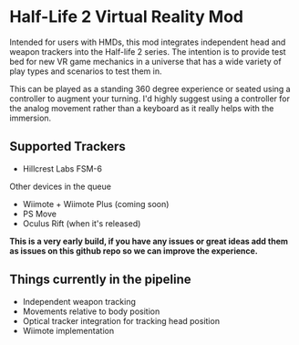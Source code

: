 # Half-Life 2 Virtual Reality Mod

Intended for users with HMDs, this mod integrates independent head and weapon trackers into the Half-life 2 series.  The intention is to provide test bed for new VR game mechanics in a universe that has a wide variety of play types and scenarios to test them in.

This can be played as a standing 360 degree experience or seated using a controller to augment your turning.  I'd highly suggest using a controller for the analog movement rather than a keyboard as it really helps with the immersion.

## Supported Trackers

- Hillcrest Labs FSM-6

Other devices in the queue

- Wiimote + Wiimote Plus (coming soon)
- PS Move
- Oculus Rift (when it's released)

**This is a very early build, if you have any issues or great ideas add them as issues on this github repo so we can improve the experience.**

## Things currently in the pipeline
- Independent weapon tracking
- Movements relative to body position
- Optical tracker integration for tracking head position
- Wiimote implementation

